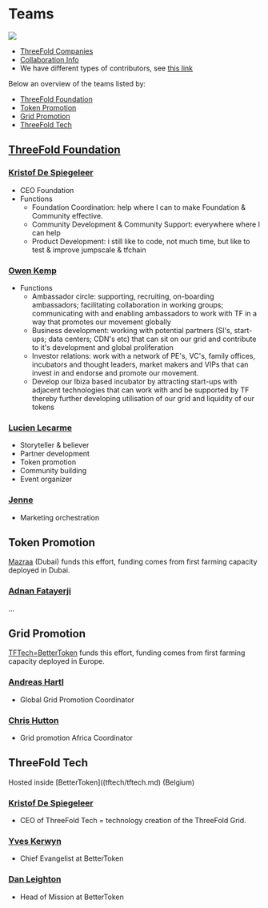 
# Teams

![](https://images.unsplash.com/6/mountain.JPG?ixlib=rb-0.3.5&ixid=eyJhcHBfaWQiOjEyMDd9&s=9e02e6b76ac6188e232612e755c4a76d&auto=format&fit=crop&w=1350&q=80)

- [ThreeFold Companies](tf_companies.md)
- [Collaboration Info](../collaboration/README.md)
- We have different types of contributors, see [this link](tf_contributor_types.md)

Below an overview of the teams listed by:
- [ThreeFold Foundation](#foundation)
- [Token Promotion](#token_promotion)
- [Grid Promotion](#grid_promotion)
- [ThreeFold Tech](#tf_tech)

<a id='foundation'></a>

## [ThreeFold Foundation](tf_companies.md)

### [Kristof De Spiegeleer](tftech/kristof_de_spiegeleer.md)

- CEO Foundation
- Functions
    - Foundation Coordination: help where I can to make Foundation & Community effective.
    - Community Development &  Community Support: everywhere where I can help
    - Product Development: i still like to code, not much time, but like to test & improve jumpscale & tfchain
    
### [Owen Kemp](tftech/owen_kemp.md)
- Functions
    - Ambassador circle: supporting, recruiting, on-boarding ambassadors; facilitating collaboration in working groups; communicating with  and enabling ambassadors to work with TF in a way that promotes our movement globally
    - Business development: working with potential partners (SI's, start-ups; data centers; CDN's etc) that can sit on our grid and contribute to it's development and global proliferation
    - Investor relations: work with a network of PE's, VC's, family offices, incubators and thought leaders, market makers and VIPs that can invest in and endorse and promote our movement.
    - Develop our Ibiza based incubator by attracting start-ups with adjacent technologies that can work with and be supported by TF thereby further developing utilisation of our grid and liquidity of our tokens
    
### [Lucien Lecarme](tftech/Lucien_Lecarme.md)

- Storyteller & believer
- Partner development
- Token promotion
- Community building
- Event organizer


### [Jenne](mazraa/Jenne_Magno.md)
- Marketing orchestration

<a id='token_promotion'></a>

## Token Promotion

[Mazraa](mazraa/mazraa.md) (Dubai) funds this effort, funding comes from first farming capacity deployed in Dubai.

### [Adnan Fatayerji](mazraa/Adnan_Fatayerji.md)

...

<a id='grid_promotion'></a>

## Grid Promotion

[TFTech=BetterToken](tftech/tftech.md) funds this effort, funding comes from first farming capacity deployed in Europe.

### [Andreas Hartl](tftech/Andreas_Hartl.md)
- Global Grid Promotion Coordinator
### [Chris Hutton](tftech/Chris_Hutton.md)
- Grid promotion Africa Coordinator

<a id='tf_tech'></a>

## ThreeFold Tech

Hosted inside [BetterToken]((tftech/tftech.md) (Belgium)

### [Kristof De Spiegeleer](tftech/kristof_de_spiegeleer.md)

- CEO of ThreeFold Tech = technology creation of the ThreeFold Grid.

### [Yves Kerwyn](tftech/Yves_Kerwyn.md)

- Chief Evangelist at BetterToken

### [Dan Leighton](tftech/Dan_Leighton.md)

- Head of Mission at BetterToken




